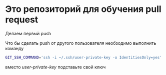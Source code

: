 # Это репозиторий для обучения pull request
Делаем первый push

Что бы сделать push от другого пользователя необзодимо выполнить команду
```sh
GIT_SSH_COMMAND='ssh -i ~/.ssh/user-private-key -o IdentitiesOnly=yes' git push git@github.com:gulden-geekbrains/version_control.git
```

вместо *user-private-key* подставьте свой ключ
